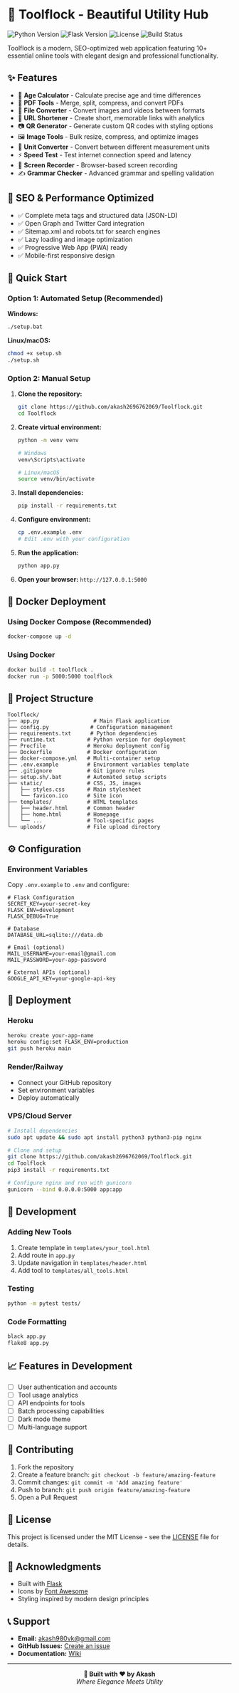 # 🚀 Toolflock - Beautiful Utility Hub

![Python Version](https://img.shields.io/badge/python-3.12-blue.svg)
![Flask Version](https://img.shields.io/badge/flask-3.0+-green.svg)
![License](https://img.shields.io/badge/license-MIT-blue.svg)
![Build Status](https://img.shields.io/badge/build-passing-brightgreen.svg)

Toolflock is a modern, SEO-optimized web application featuring 10+ essential online tools with elegant design and professional functionality.

## ✨ Features

- 📅 **Age Calculator** - Calculate precise age and time differences
- 📄 **PDF Tools** - Merge, split, compress, and convert PDFs
- 🔄 **File Converter** - Convert images and videos between formats
- 🔗 **URL Shortener** - Create short, memorable links with analytics
- 📷 **QR Generator** - Generate custom QR codes with styling options
- 🖼️ **Image Tools** - Bulk resize, compress, and optimize images
- 📐 **Unit Converter** - Convert between different measurement units
- ⚡ **Speed Test** - Test internet connection speed and latency
- 🎥 **Screen Recorder** - Browser-based screen recording
- ✍️ **Grammar Checker** - Advanced grammar and spelling validation

## 🎯 SEO & Performance Optimized

- ✅ Complete meta tags and structured data (JSON-LD)
- ✅ Open Graph and Twitter Card integration
- ✅ Sitemap.xml and robots.txt for search engines
- ✅ Lazy loading and image optimization
- ✅ Progressive Web App (PWA) ready
- ✅ Mobile-first responsive design

## 🚀 Quick Start

### Option 1: Automated Setup (Recommended)

**Windows:**
```bash
./setup.bat
```

**Linux/macOS:**
```bash
chmod +x setup.sh
./setup.sh
```

### Option 2: Manual Setup

1. **Clone the repository:**
   ```bash
   git clone https://github.com/akash2696762069/Toolflock.git
   cd Toolflock
   ```

2. **Create virtual environment:**
   ```bash
   python -m venv venv
   
   # Windows
   venv\Scripts\activate
   
   # Linux/macOS
   source venv/bin/activate
   ```

3. **Install dependencies:**
   ```bash
   pip install -r requirements.txt
   ```

4. **Configure environment:**
   ```bash
   cp .env.example .env
   # Edit .env with your configuration
   ```

5. **Run the application:**
   ```bash
   python app.py
   ```

6. **Open your browser:** `http://127.0.0.1:5000`

## 🐳 Docker Deployment

### Using Docker Compose (Recommended)
```bash
docker-compose up -d
```

### Using Docker
```bash
docker build -t toolflock .
docker run -p 5000:5000 toolflock
```

## 📁 Project Structure

```
Toolflock/
├── app.py                 # Main Flask application
├── config.py             # Configuration management
├── requirements.txt      # Python dependencies
├── runtime.txt          # Python version for deployment
├── Procfile             # Heroku deployment config
├── Dockerfile           # Docker configuration
├── docker-compose.yml   # Multi-container setup
├── .env.example         # Environment variables template
├── .gitignore           # Git ignore rules
├── setup.sh/.bat        # Automated setup scripts
├── static/              # CSS, JS, images
│   ├── styles.css       # Main stylesheet
│   └── favicon.ico      # Site icon
├── templates/           # HTML templates
│   ├── header.html      # Common header
│   ├── home.html        # Homepage
│   └── ...              # Tool-specific pages
└── uploads/             # File upload directory
```

## ⚙️ Configuration

### Environment Variables

Copy `.env.example` to `.env` and configure:

```env
# Flask Configuration
SECRET_KEY=your-secret-key
FLASK_ENV=development
FLASK_DEBUG=True

# Database
DATABASE_URL=sqlite:///data.db

# Email (optional)
MAIL_USERNAME=your-email@gmail.com
MAIL_PASSWORD=your-app-password

# External APIs (optional)
GOOGLE_API_KEY=your-google-api-key
```

## 🚀 Deployment

### Heroku
```bash
heroku create your-app-name
heroku config:set FLASK_ENV=production
git push heroku main
```

### Render/Railway
- Connect your GitHub repository
- Set environment variables
- Deploy automatically

### VPS/Cloud Server
```bash
# Install dependencies
sudo apt update && sudo apt install python3 python3-pip nginx

# Clone and setup
git clone https://github.com/akash2696762069/Toolflock.git
cd Toolflock
pip3 install -r requirements.txt

# Configure nginx and run with gunicorn
gunicorn --bind 0.0.0.0:5000 app:app
```

## 🔧 Development

### Adding New Tools

1. Create template in `templates/your_tool.html`
2. Add route in `app.py`
3. Update navigation in `templates/header.html`
4. Add tool to `templates/all_tools.html`

### Testing
```bash
python -m pytest tests/
```

### Code Formatting
```bash
black app.py
flake8 app.py
```

## 📈 Features in Development

- [ ] User authentication and accounts
- [ ] Tool usage analytics
- [ ] API endpoints for tools
- [ ] Batch processing capabilities
- [ ] Dark mode theme
- [ ] Multi-language support

## 🤝 Contributing

1. Fork the repository
2. Create a feature branch: `git checkout -b feature/amazing-feature`
3. Commit changes: `git commit -m 'Add amazing feature'`
4. Push to branch: `git push origin feature/amazing-feature`
5. Open a Pull Request

## 📄 License

This project is licensed under the MIT License - see the [LICENSE](LICENSE) file for details.

## 🙏 Acknowledgments

- Built with [Flask](https://flask.palletsprojects.com/)
- Icons by [Font Awesome](https://fontawesome.com/)
- Styling inspired by modern design principles

## 📞 Support

- **Email:** akash980vk@gmail.com
- **GitHub Issues:** [Create an issue](https://github.com/akash2696762069/Toolflock/issues)
- **Documentation:** [Wiki](https://github.com/akash2696762069/Toolflock/wiki)

---

<div align="center">
  <strong>🌟 Built with ❤️ by Akash</strong><br>
  <em>Where Elegance Meets Utility</em>
</div>
